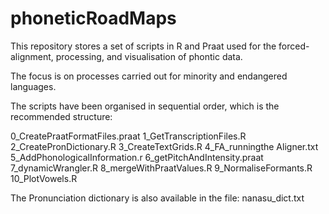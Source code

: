 # phoneticRoadMaps

This repository stores a set of scripts in R and Praat used for the forced-alignment, processing, and visualisation of phontic data.

The focus is on processes carried out for minority and endangered languages.

The scripts have been organised in sequential order, which is the recommended structure:

0_CreatePraatFormatFiles.praat
1_GetTranscriptionFiles.R
2_CreatePronDictionary.R
3_CreateTextGrids.R
4_FA_runningthe Aligner.txt
5_AddPhonologicalInformation.r
6_getPitchAndIntensity.praat
7_dynamicWrangler.R
8_mergeWithPraatValues.R
9_NormaliseFormants.R
10_PlotVowels.R

The Pronunciation dictionary is also available in the file: nanasu_dict.txt
